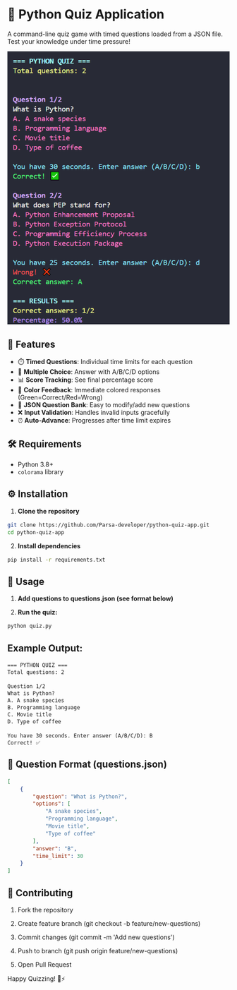 # 🎯 Python Quiz Application

A command-line quiz game with timed questions loaded from a JSON file. Test your knowledge under time pressure!

![Quiz Demo](/assets/main.PNG)

## 🌟 Features

- ⏱️ **Timed Questions**: Individual time limits for each question
- 📝 **Multiple Choice**: Answer with A/B/C/D options
- 📊 **Score Tracking**: See final percentage score
- 🎨 **Color Feedback**: Immediate colored responses (Green=Correct/Red=Wrong)
- 📁 **JSON Question Bank**: Easy to modify/add new questions
- ❌ **Input Validation**: Handles invalid inputs gracefully
- ⏰ **Auto-Advance**: Progresses after time limit expires

## 🛠️ Requirements

- Python 3.8+
- `colorama` library

## ⚙️ Installation

1. **Clone the repository**
```bash
git clone https://github.com/Parsa-developer/python-quiz-app.git
cd python-quiz-app
```
2. **Install dependencies**
```bash
pip install -r requirements.txt
```

## 🚀 Usage
1. **Add questions to questions.json (see format below)**

2. **Run the quiz:**
```bash
python quiz.py
```

## Example Output:
```
=== PYTHON QUIZ ===
Total questions: 2

Question 1/2
What is Python?
A. A snake species
B. Programming language
C. Movie title
D. Type of coffee

You have 30 seconds. Enter answer (A/B/C/D): B
Correct! ✅
```

## 📝 Question Format (questions.json)

```json
[
    {
        "question": "What is Python?",
        "options": [
            "A snake species",
            "Programming language",
            "Movie title",
            "Type of coffee"
        ],
        "answer": "B",
        "time_limit": 30
    }
]
```

## 🤝 Contributing

1. Fork the repository

2. Create feature branch (git checkout -b feature/new-questions)

3. Commit changes (git commit -m 'Add new questions')

4. Push to branch (git push origin feature/new-questions)

5. Open Pull Request

Happy Quizzing! 🧠⚡